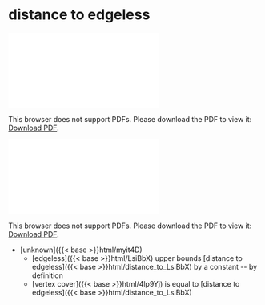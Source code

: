 # distance to edgeless




<object data="../local_distance_to_LsiBbX.pdf" type="application/pdf" width="100%" height="480px"><embed src="../local_distance_to_LsiBbX.pdf"><p>This browser does not support PDFs. Please download the PDF to view it: <a href="../local_distance_to_LsiBbX.pdf">Download PDF</a>.</p></embed></object>


<object data="../inclusions_distance_to_LsiBbX.pdf" type="application/pdf" width="100%" height="480px"><embed src="../inclusions_distance_to_LsiBbX.pdf"><p>This browser does not support PDFs. Please download the PDF to view it: <a href="../inclusions_distance_to_LsiBbX.pdf">Download PDF</a>.</p></embed></object>

*  [unknown]({{< base >}}html/myit4D)
    * [edgeless]({{< base >}}html/LsiBbX) upper bounds [distance to edgeless]({{< base >}}html/distance_to_LsiBbX) by a constant -- by definition
    * [vertex cover]({{< base >}}html/4lp9Yj) is equal to [distance to edgeless]({{< base >}}html/distance_to_LsiBbX)